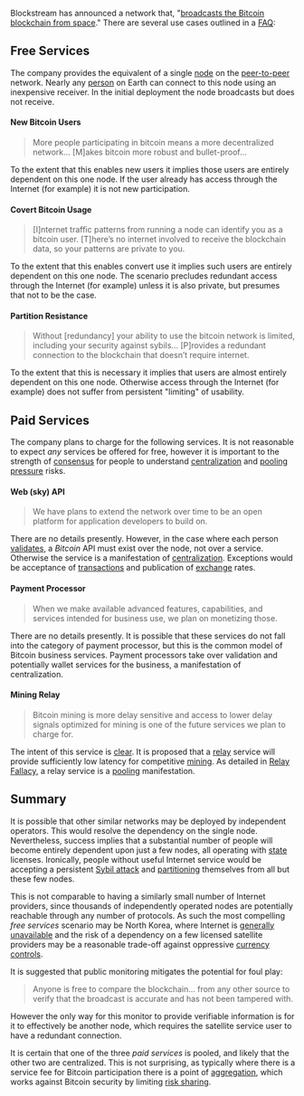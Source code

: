 Blockstream has announced a network that, "[broadcasts the Bitcoin blockchain from space](https://blockstream.com/satellite)." There are several use cases outlined in a [FAQ](https://blockstream.com/satellite/faq):

## Free Services
The company provides the equivalent of a single [node](Glossary#node) on the [peer-to-peer](Glossary#peer-to-peer)  network. Nearly any [person](Glossary#person) on Earth can connect to this node using an inexpensive receiver. In the initial deployment the node broadcasts but does not receive.

#### New Bitcoin Users
> More people participating in bitcoin means a more decentralized network... [M]akes bitcoin more robust and bullet-proof...

To the extent that this enables new users it implies those users are entirely dependent on this one node. If the user already has access through the Internet (for example) it is not new participation.

#### Covert Bitcoin Usage
> [I]nternet traffic patterns from running a node can identify you as a bitcoin user. [T]here’s no internet involved to receive the blockchain data, so your patterns are private to you.

To the extent that this enables convert use it implies such users are entirely dependent on this one node. The scenario precludes redundant access through the Internet (for example) unless it is also private, but presumes that not to be the case.

#### Partition Resistance
> Without [redundancy] your ability to use the bitcoin network is limited, including your security against sybils... [P]rovides a redundant connection to the blockchain that doesn’t require internet. 

To the extent that this is necessary it implies that users are almost entirely dependent on this one node. Otherwise access through the Internet (for example) does not suffer from persistent "limiting" of usability.

## Paid Services
The company plans to charge for the following services. It is not reasonable to expect *any* services be offered for free, however it is important to the strength of [consensus](Glossary#consensus) for people to understand [centralization](Centralization-Risk) and [pooling pressure](Pooling-Pressure-Risk) risks.

#### Web (sky) API
> We have plans to extend the network over time to be an open platform for application developers to build on.

There are no details presently. However, in the case where each person [validates](Glossary#validation), a *Bitcoin* API must exist over the node, not over a service. Otherwise the service is a manifestation of [centralization](Glossary#centralization). Exceptions would be acceptance of [transactions](Glossary#transaction) and publication of [exchange](Glossary#exchange) rates.

#### Payment Processor
> When we make available advanced features, capabilities, and services intended for business use, we plan on monetizing those.

There are no details presently. It is possible that these services do not fall into the category of payment processor, but this is the common model of Bitcoin business services. Payment processors take over validation and potentially wallet services for the business, a manifestation of centralization.

#### Mining Relay
> Bitcoin mining is more delay sensitive and access to lower delay signals optimized for mining is one of the future services we plan to charge for.

The intent of this service is [clear](https://github.com/libbitcoin/libbitcoin/wiki/translation:-bitcoin-satellite-mining-decentralization). It is proposed that a [relay](Glossary#relay) service will provide sufficiently low latency for competitive [mining](Glossary#mine). As detailed in [Relay Fallacy](Relay-Fallacy), a relay service is a [pooling](Glossary#pooling) manifestation.

## Summary

It is possible that other similar networks may be deployed by independent operators. This would resolve the dependency on the single node. Nevertheless, success implies that a substantial number of people will become entirely dependent upon just a few nodes, all operating with [state](Glossary#state) licenses. Ironically, people without useful Internet service would be accepting a persistent [Sybil attack](https://en.wikipedia.org/wiki/Sybil_attack) and [partitioning](Glossary#partitioning) themselves from all but these few nodes.

This is not comparable to having a similarly small number of Internet providers, since thousands of independently operated nodes are potentially reachable through any number of protocols. As such the most compelling *free services* scenario may be North Korea, where Internet is [generally unavailable](http://www.bbc.com/news/world-asia-37426725) and the risk of a dependency on a few licensed satellite providers may be a reasonable trade-off against oppressive [currency controls](https://en.wikipedia.org/wiki/Foreign_exchange_controls).

It is suggested that public monitoring mitigates the potential for foul play:

> Anyone is free to compare the blockchain... from any other source to verify that the broadcast is accurate and has not been tampered with.

However the only way for this monitor to provide verifiable information is for it to effectively be another node, which requires the satellite service user to have a redundant connection.

It is certain that one of the three *paid services* is pooled, and likely that the other two are centralized. This is not surprising, as typically where there is a service fee for Bitcoin participation there is a point of [aggregation](Glossary#aggregation), which works against Bitcoin security by limiting [risk sharing](Risk-Sharing-Principle).